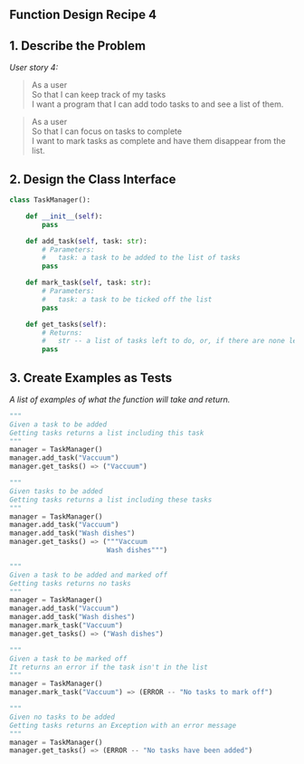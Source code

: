 ## Function Design Recipe 4

## 1. Describe the Problem

_User story 4:_

> As a user  
> So that I can keep track of my tasks  
> I want a program that I can add todo tasks to and see a list of them.

> As a user  
> So that I can focus on tasks to complete  
> I want to mark tasks as complete and have them disappear from the list.


## 2. Design the Class Interface

```python
class TaskManager():

    def __init__(self):
        pass

    def add_task(self, task: str):
        # Parameters:
        #   task: a task to be added to the list of tasks
        pass

    def mark_task(self, task: str):
        # Parameters:
        #   task: a task to be ticked off the list
        pass

    def get_tasks(self):
        # Returns:
        #   str -- a list of tasks left to do, or, if there are none left, a message saying so
        pass
```

## 3. Create Examples as Tests

_A list of examples of what the function will take and return._

```python
"""
Given a task to be added
Getting tasks returns a list including this task
"""
manager = TaskManager()
manager.add_task("Vaccuum")
manager.get_tasks() => ("Vaccuum")

"""
Given tasks to be added
Getting tasks returns a list including these tasks
"""
manager = TaskManager()
manager.add_task("Vaccuum")
manager.add_task("Wash dishes")
manager.get_tasks() => ("""Vaccuum
                        Wash dishes""")

"""
Given a task to be added and marked off
Getting tasks returns no tasks
"""
manager = TaskManager()
manager.add_task("Vaccuum")
manager.add_task("Wash dishes")
manager.mark_task("Vaccuum")
manager.get_tasks() => ("Wash dishes")

"""
Given a task to be marked off
It returns an error if the task isn't in the list
"""
manager = TaskManager()
manager.mark_task("Vaccuum") => (ERROR -- "No tasks to mark off")

"""
Given no tasks to be added
Getting tasks returns an Exception with an error message
"""
manager = TaskManager()
manager.get_tasks() => (ERROR -- "No tasks have been added")
```